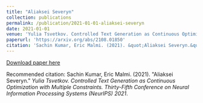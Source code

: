 ```yaml
---
title: "Aliaksei Severyn"
collection: publications
permalink: /publication/2021-01-01-aliaksei-severyn
date: 2021-01-01
venue: 'Yulia Tsvetkov. Controlled Text Generation as Continuous Optimization with Multiple Constraints. Thirty-Fifth Conference on Neural Information Processing Systems (NeurIPS) 2021'
paperurl: 'https://arxiv.org/abs/2108.01850'
citation: 'Sachin Kumar, Eric Malmi. (2021). &quot;Aliaksei Severyn.&quot; <i>Yulia Tsvetkov. Controlled Text Generation as Continuous Optimization with Multiple Constraints. Thirty-Fifth Conference on Neural Information Processing Systems (NeurIPS) 2021</i>.'
---
```


<a href='https://arxiv.org/abs/2108.01850'>Download paper here</a>

Recommended citation: Sachin Kumar, Eric Malmi. (2021). "Aliaksei Severyn." <i>Yulia Tsvetkov. Controlled Text Generation as Continuous Optimization with Multiple Constraints. Thirty-Fifth Conference on Neural Information Processing Systems (NeurIPS) 2021</i>.